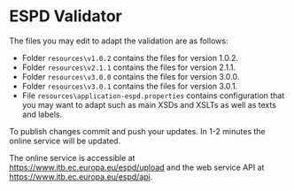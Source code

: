 # ESPD Validator

The files you may edit to adapt the validation are as follows:
* Folder `resources\v1.0.2` contains the files for version 1.0.2.
* Folder `resources\v2.1.1` contains the files for version 2.1.1.
* Folder `resources\v3.0.0` contains the files for version 3.0.0.
* Folder `resources\v3.0.1` contains the files for version 3.0.1.
* File `resources\application-espd.properties` contains configuration that you may want to adapt such as main XSDs and XSLTs as well as texts and labels.

To publish changes commit and push your updates. In 1-2 minutes the online service will be updated.

The online service is accessible at https://www.itb.ec.europa.eu/espd/upload and the web service API at https://www.itb.ec.europa.eu/espd/api.

